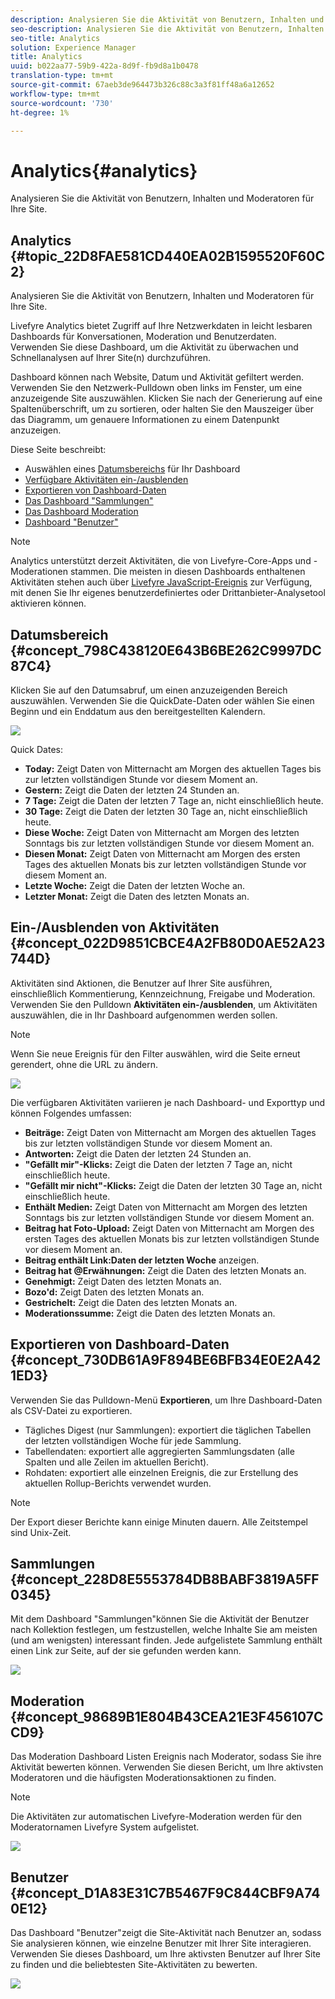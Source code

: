 ```yaml
---
description: Analysieren Sie die Aktivität von Benutzern, Inhalten und Moderatoren für Ihre Site.
seo-description: Analysieren Sie die Aktivität von Benutzern, Inhalten und Moderatoren für Ihre Site.
seo-title: Analytics
solution: Experience Manager
title: Analytics
uuid: b022aa77-59b9-422a-8d9f-fb9d8a1b0478
translation-type: tm+mt
source-git-commit: 67aeb3de964473b326c88c3a3f81ff48a6a12652
workflow-type: tm+mt
source-wordcount: '730'
ht-degree: 1%

---
```



# Analytics{#analytics}

Analysieren Sie die Aktivität von Benutzern, Inhalten und Moderatoren für Ihre Site.

## Analytics {#topic_22D8FAE581CD440EA02B1595520F60C2}

Analysieren Sie die Aktivität von Benutzern, Inhalten und Moderatoren für Ihre Site.

Livefyre Analytics bietet Zugriff auf Ihre Netzwerkdaten in leicht lesbaren Dashboards für Konversationen, Moderation und Benutzerdaten. Verwenden Sie diese Dashboard, um die Aktivität zu überwachen und Schnellanalysen auf Ihrer Site(n) durchzuführen.

Dashboard können nach Website, Datum und Aktivität gefiltert werden. Verwenden Sie den Netzwerk-Pulldown oben links im Fenster, um eine anzuzeigende Site auszuwählen. Klicken Sie nach der Generierung auf eine Spaltenüberschrift, um zu sortieren, oder halten Sie den Mauszeiger über das Diagramm, um genauere Informationen zu einem Datenpunkt anzuzeigen.

Diese Seite beschreibt:

* Auswählen eines [Datumsbereichs](https://answers.livefyre.com/livefyre-studio-version-1/studio/analytics/#DateRange) für Ihr Dashboard
* [Verfügbare Aktivitäten ein-/ausblenden](https://answers.livefyre.com/livefyre-studio-version-1/studio/analytics/#ShowHideActivities)
* [Exportieren von Dashboard-Daten](https://answers.livefyre.com/livefyre-studio-version-1/studio/analytics/#ExportDashboardData)
* [Das Dashboard &quot;Sammlungen&quot;](https://answers.livefyre.com/livefyre-studio-version-1/studio/analytics/#CollectionsDashboard)
* [Das Dashboard Moderation](https://answers.livefyre.com/livefyre-studio-version-1/studio/analytics/#ModerationDashboard)
* [Dashboard &quot;Benutzer&quot;](https://answers.livefyre.com/livefyre-studio-version-1/studio/analytics/#UsersDashboard)

>[!NOTE]
>
>Analytics unterstützt derzeit Aktivitäten, die von Livefyre-Core-Apps und -Moderationen stammen. Die meisten in diesen Dashboards enthaltenen Aktivitäten stehen auch über [Livefyre JavaScript-Ereignis](https://answers.livefyre.com/developers/reference/app-customizations/javascript-events/) zur Verfügung, mit denen Sie Ihr eigenes benutzerdefiniertes oder Drittanbieter-Analysetool aktivieren können.

## Datumsbereich {#concept_798C438120E643B6BE262C9997DC87C4}

Klicken Sie auf den Datumsabruf, um einen anzuzeigenden Bereich auszuwählen. Verwenden Sie die QuickDate-Daten oder wählen Sie einen Beginn und ein Enddatum aus den bereitgestellten Kalendern.

![](assets/analytics-date-range.png)

Quick Dates:

* **Today:** Zeigt Daten von Mitternacht am Morgen des aktuellen Tages bis zur letzten vollständigen Stunde vor diesem Moment an.
* **Gestern:** Zeigt die Daten der letzten 24 Stunden an.
* **7 Tage:** Zeigt die Daten der letzten 7 Tage an, nicht einschließlich heute.
* **30 Tage:** Zeigt die Daten der letzten 30 Tage an, nicht einschließlich heute.
* **Diese Woche:** Zeigt Daten von Mitternacht am Morgen des letzten Sonntags bis zur letzten vollständigen Stunde vor diesem Moment an.
* **Diesen Monat:** Zeigt Daten von Mitternacht am Morgen des ersten Tages des aktuellen Monats bis zur letzten vollständigen Stunde vor diesem Moment an.
* **Letzte Woche:** Zeigt die Daten der letzten Woche an.
* **Letzter Monat:** Zeigt die Daten des letzten Monats an.

## Ein-/Ausblenden von Aktivitäten {#concept_022D9851CBCE4A2FB80D0AE52A23744D}

Aktivitäten sind Aktionen, die Benutzer auf Ihrer Site ausführen, einschließlich Kommentierung, Kennzeichnung, Freigabe und Moderation. Verwenden Sie den Pulldown **Aktivitäten ein-/ausblenden**, um Aktivitäten auszuwählen, die in Ihr Dashboard aufgenommen werden sollen.

>[!NOTE]
>
>Wenn Sie neue Ereignis für den Filter auswählen, wird die Seite erneut gerendert, ohne die URL zu ändern.

![](assets/analytics-show-hide-activities.png)

Die verfügbaren Aktivitäten variieren je nach Dashboard- und Exporttyp und können Folgendes umfassen:

* **Beiträge:** Zeigt Daten von Mitternacht am Morgen des aktuellen Tages bis zur letzten vollständigen Stunde vor diesem Moment an.
* **Antworten:** Zeigt die Daten der letzten 24 Stunden an.
* **&quot;Gefällt mir&quot;-Klicks:** Zeigt die Daten der letzten 7 Tage an, nicht einschließlich heute.
* **&quot;Gefällt mir nicht&quot;-Klicks:** Zeigt die Daten der letzten 30 Tage an, nicht einschließlich heute.
* **Enthält Medien:** Zeigt Daten von Mitternacht am Morgen des letzten Sonntags bis zur letzten vollständigen Stunde vor diesem Moment an.
* **Beitrag hat Foto-Upload:** Zeigt Daten von Mitternacht am Morgen des ersten Tages des aktuellen Monats bis zur letzten vollständigen Stunde vor diesem Moment an.
* **Beitrag enthält Link:Daten der letzten Woche** anzeigen.
* **Beitrag hat @Erwähnungen:** Zeigt die Daten des letzten Monats an.
* **Genehmigt:** Zeigt Daten des letzten Monats an.
* **Bozo&#39;d:** Zeigt Daten des letzten Monats an.
* **Gestrichelt:** Zeigt die Daten des letzten Monats an.
* **Moderationssumme:** Zeigt die Daten des letzten Monats an.

## Exportieren von Dashboard-Daten {#concept_730DB61A9F894BE6BFB34E0E2A421ED3}

Verwenden Sie das Pulldown-Menü **Exportieren**, um Ihre Dashboard-Daten als CSV-Datei zu exportieren.

* Tägliches Digest (nur Sammlungen): exportiert die täglichen Tabellen der letzten vollständigen Woche für jede Sammlung.
* Tabellendaten: exportiert alle aggregierten Sammlungsdaten (alle Spalten und alle Zeilen im aktuellen Bericht).
* Rohdaten: exportiert alle einzelnen Ereignis, die zur Erstellung des aktuellen Rollup-Berichts verwendet wurden.

>[!NOTE]
>
>Der Export dieser Berichte kann einige Minuten dauern. Alle Zeitstempel sind Unix-Zeit.

## Sammlungen {#concept_228D8E5553784DB8BABF3819A5FF0345}

Mit dem Dashboard &quot;Sammlungen&quot;können Sie die Aktivität der Benutzer nach Kollektion festlegen, um festzustellen, welche Inhalte Sie am meisten (und am wenigsten) interessant finden. Jede aufgelistete Sammlung enthält einen Link zur Seite, auf der sie gefunden werden kann.

![](assets/analytics-collections.png)

## Moderation {#concept_98689B1E804B43CEA21E3F456107CCD9}

Das Moderation Dashboard Listen Ereignis nach Moderator, sodass Sie ihre Aktivität bewerten können. Verwenden Sie diesen Bericht, um Ihre aktivsten Moderatoren und die häufigsten Moderationsaktionen zu finden.

>[!NOTE]
>
>Die Aktivitäten zur automatischen Livefyre-Moderation werden für den Moderatornamen Livefyre System aufgelistet.

![](assets/analytics-moderation.png)

## Benutzer {#concept_D1A83E31C7B5467F9C844CBF9A740E12}

Das Dashboard &quot;Benutzer&quot;zeigt die Site-Aktivität nach Benutzer an, sodass Sie analysieren können, wie einzelne Benutzer mit Ihrer Site interagieren. Verwenden Sie dieses Dashboard, um Ihre aktivsten Benutzer auf Ihrer Site zu finden und die beliebtesten Site-Aktivitäten zu bewerten.

![](assets/analytics-users.png)

